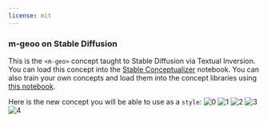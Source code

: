 ```yaml
---
license: mit
---
```

### m-geoo on Stable Diffusion
This is the `<m-geo>` concept taught to Stable Diffusion via Textual Inversion. You can load this concept into the [Stable Conceptualizer](https://colab.research.google.com/github/huggingface/notebooks/blob/main/diffusers/stable_conceptualizer_inference.ipynb) notebook. You can also train your own concepts and load them into the concept libraries using [this notebook](https://colab.research.google.com/github/huggingface/notebooks/blob/main/diffusers/sd_textual_inversion_training.ipynb).

Here is the new concept you will be able to use as a `style`:
![<m-geo> 0](https://huggingface.co/sd-concepts-library/m-geoo/resolve/main/concept_images/0.jpeg)
![<m-geo> 1](https://huggingface.co/sd-concepts-library/m-geoo/resolve/main/concept_images/4.jpeg)
![<m-geo> 2](https://huggingface.co/sd-concepts-library/m-geoo/resolve/main/concept_images/1.jpeg)
![<m-geo> 3](https://huggingface.co/sd-concepts-library/m-geoo/resolve/main/concept_images/3.jpeg)
![<m-geo> 4](https://huggingface.co/sd-concepts-library/m-geoo/resolve/main/concept_images/2.jpeg)

